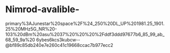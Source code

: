 # Nimrod-avalible-
primary%3AJunestar%20space%2F%24_250%20DL_UP%201981.25_1901.25%20MHz5G_NR%20-103%20dBm%20asu%2037%20%20%20%2Fddf3ddd97677b6_85_99_ab_68_59_9a%20 6ybes6kcs3kubcw--@bf89c85db240e7e260c41c19668ccac7b977ecc2
